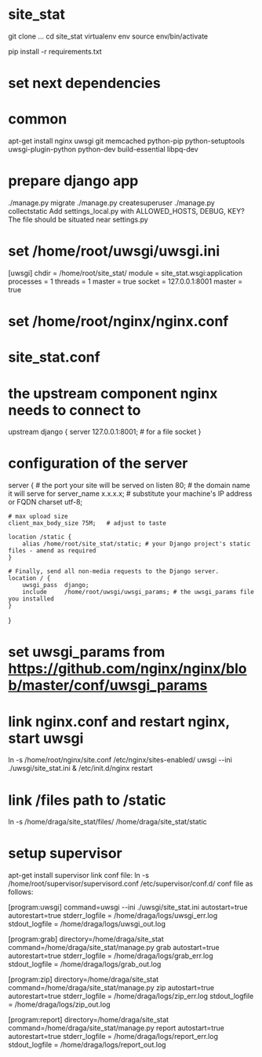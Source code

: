 # site_stat

git clone ...
cd site_stat
virtualenv env
source env/bin/activate

pip install -r requirements.txt

# set next dependencies
# common
apt-get install nginx uwsgi git memcached python-pip python-setuptools uwsgi-plugin-python python-dev build-essential libpq-dev

# prepare django app
./manage.py migrate
./manage.py createsuperuser
./manage.py collectstatic
Add settings_local.py with ALLOWED_HOSTS, DEBUG, KEY?
The file should be situated near settings.py

# set /home/root/uwsgi/uwsgi.ini
[uwsgi]
chdir = /home/root/site_stat/
module = site_stat.wsgi:application
processes = 1
threads = 1
master = true
socket = 127.0.0.1:8001
master = true

# set /home/root/nginx/nginx.conf
# site_stat.conf

# the upstream component nginx needs to connect to
upstream django {
    server 127.0.0.1:8001; # for a file socket
}

# configuration of the server
server {
    # the port your site will be served on
    listen      80;
    # the domain name it will serve for
    server_name x.x.x.x; # substitute your machine's IP address or FQDN
    charset     utf-8;

    # max upload size
    client_max_body_size 75M;   # adjust to taste

    location /static {
        alias /home/root/site_stat/static; # your Django project's static files - amend as required
    }

    # Finally, send all non-media requests to the Django server.
    location / {
        uwsgi_pass  django;
        include     /home/root/uwsgi/uwsgi_params; # the uwsgi_params file you installed
    }
}

# set uwsgi_params from https://github.com/nginx/nginx/blob/master/conf/uwsgi_params

# link nginx.conf and restart nginx, start uwsgi
ln -s /home/root/nginx/site.conf /etc/nginx/sites-enabled/
uwsgi --ini ./uwsgi/site_stat.ini &
/etc/init.d/nginx restart

# link /files path to /static 
ln -s /home/draga/site_stat/files/ /home/draga/site_stat/static

# setup supervisor
apt-get install supervisor
link conf file:
ln -s /home/root/supervisor/supervisord.conf  /etc/supervisor/conf.d/
conf file as follows:


[program:uwsgi]
command=uwsgi --ini ./uwsgi/site_stat.ini
autostart=true
autorestart=true
stderr_logfile = /home/draga/logs/uwsgi_err.log
stdout_logfile = /home/draga/logs/uwsgi_out.log

[program:grab]
directory=/home/draga/site_stat
command=/home/draga/site_stat/manage.py grab
autostart=true
autorestart=true
stderr_logfile = /home/draga/logs/grab_err.log
stdout_logfile = /home/draga/logs/grab_out.log

[program:zip]
directory=/home/draga/site_stat
command=/home/draga/site_stat/manage.py zip
autostart=true
autorestart=true
stderr_logfile = /home/draga/logs/zip_err.log
stdout_logfile = /home/draga/logs/zip_out.log

[program:report]
directory=/home/draga/site_stat
command=/home/draga/site_stat/manage.py report
autostart=true
autorestart=true
stderr_logfile = /home/draga/logs/report_err.log
stdout_logfile = /home/draga/logs/report_out.log

